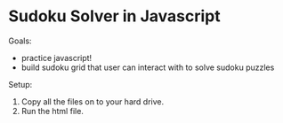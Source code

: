 Sudoku Solver in Javascript
===========================

Goals:

- practice javascript!
- build sudoku grid that user can interact with to solve sudoku puzzles

Setup:

1.  Copy all the files on to your hard drive.
2.  Run the html file.
